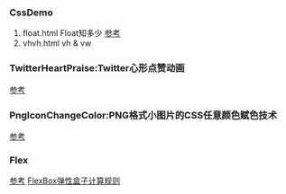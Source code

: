 ### CssDemo
1. float.html Float知多少 [参考](http://www.w3ctrain.com/2016/03/28/float-secret/)
2. vhvh.html vh & vw




### TwitterHeartPraise:Twitter心形点赞动画
[参考](http://www.w3cplus.com/animation/recreating-the-twitter-heart-animation.html)


### PngIconChangeColor:PNG格式小图片的CSS任意颜色赋色技术
[参考](http://www.zhangxinxu.com/wordpress/2016/06/png-icon-change-color-by-css/)


### Flex
[参考](http://www.atatech.org/articles/57983/?frm=mail_daily&uid=70865)
[FlexBox弹性盒子计算规则](https://segmentfault.com/a/1190000005006056)
